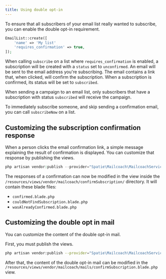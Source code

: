 ```yaml
---
title: Using double opt-in
---
```


To ensure that all subscribers of your email list really wanted to subscribe, you can enable the double opt-in requirement.

```php
EmailList::create([
    'name' => 'My list'
    'requires_confirmation' => true,
]);
```

When calling `subscribe` on a list where `requires_confirmation` is enabled, a subscription will be created with a `status` set to `unconfirmed`. An email will be sent to the email address you're subscribing. The email contains a link that, when clicked, will confirm the subscription. When a subscription is confirmed, its status will be set to `subscribed`.

When sending a campaign to an email list, only subscribers that have a subscription with status `subscribed` will receive the campaign.

To immediately subscribe someone, and skip sending a confirmation email, you can call `subscribeNow` on a list.

## Customizing the subscription confirmation response

When a person clicks the email confirmation link, a simple message explaining the result of confirmation is displayed. You can customize that response by publishing the views.

```php
php artisan vendor:publish --provider="Spatie\Mailcoach\MailcoachServiceProvider" --tag="mailcoach-views"
```

The responses of a confirmation can now be modified in the view inside the `/resources/views/vendor/mailcoach/confirmSubscription/` directory. It will contain these blade files:

- `confirmed.blade.php`
- `couldNotFindSubscription.blade.php`
- `wasAlreadyConfirmed.blade.php`

## Customizing the double opt in mail

You can customize the content of the double opt-in mail.

First, you must publish the views.

```bash
php artisan vendor:publish --provider="Spatie\Mailcoach\MailcoachServiceProvider" --tag="mailcoach-views"
```

After that, the content of the double opt-in mail can be modified in the `/resources/views/vendor/mailcoach/mails/confirmSubscription.blade.php` view.
